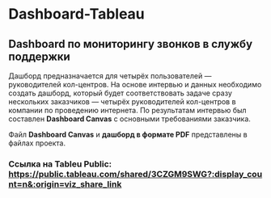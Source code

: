 # Dashboard-Tableau
## Dashboard по мониторингу звонков в службу поддержки
Дашборд предназначается для четырёх пользователей — руководителей кол-центров. 
На основе интервью и данных необходимо создать дашборд, который будет соответствовать задаче сразу нескольких заказчиков — четырёх руководителей кол-центров в компании по проведению интернета.
По результатам интервью был составлен **Dashboard Canvas** с основными требованиями заказчика.

Файл **Dashboard Canvas** и **дашборд в формате PDF** представлены в файлах проекта.
### Ссылка на Tableu Public: https://public.tableau.com/shared/3CZGM9SWG?:display_count=n&:origin=viz_share_link
